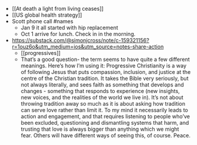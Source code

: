 - [[At death a light from living ceases]]
- [[US global health strategy]]
- Scott phone call #names
	- Jan 9 it all started with hip replacement
	- Oct 1 arrive for lunch. Check in in the morning.
- https://substack.com/@simonjcross/note/c-159321156?r=1ouz6o&utm_medium=ios&utm_source=notes-share-action
	- [[progressives]]
	- That’s a good question- the term seems to have quite a few different meanings. Here’s how I’m using it: Progressive Christianity is a way of following Jesus that puts compassion, inclusion, and justice at the centre of the Christian tradition. It takes the Bible very seriously, but not always literally, and sees faith as something that develops and changes - something that responds to experience (new insights, new voices, and the realities of the world we live in). It’s not about throwing tradition away so much as it is about asking how tradition can serve love rather than limit it. To my mind it necessarily leads to action and engagement, and that requires listening to people who’ve been excluded, questioning and dismantling systems that harm, and trusting that love is always bigger than anything which we might fear. Others will have different ways of seeing this, of course. Peace.